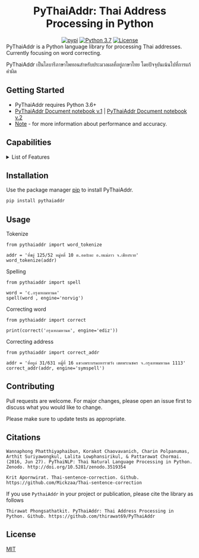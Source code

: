 <div align="center">
    <h1>PyThaiAddr: Thai Address Processing in Python</h1>
    <a href="https://pypi.python.org/pypi/pythaiaddr"><img alt="pypi" src="https://img.shields.io/pypi/v/pythaiaddr.svg"/></a>
    <a href="https://www.python.org/downloads/release/python-370/"><img alt="Python 3.7" src="https://img.shields.io/badge/python-3.7-blue.svg"/></a>
    <a href="https://opensource.org/licenses/MIT"><img alt="License" src="https://img.shields.io/github/license/thirawat69/PyThaiAddr"/></a>
</div>
PyThaiAddr is a Python language library for processing Thai addresses. Currently focusing on word correcting.

PyThaiAddr เป็นไลบารีภาษาไพทอนสำหรับประมวลผลที่อยู่ภาษาไทย โดยปัจจุบันเน้นไปที่การแก้คำผิด

## Getting Started
- PyThaiAddr requires Python 3.6+
- [PyThaiAddr Document notebook v.1](https://github.com/thirawat69/PyThaiAddr/blob/main/doc/PyThaiAddr_Document_v_1.ipynb) | [PyThaiAddr Document notebook v.2](https://github.com/thirawat69/PyThaiAddr/blob/main/doc/PyThaiAddr_Document_v_2.ipynb)
- [Note](https://github.com/thirawat69/PyThaiAddr/blob/main/doc/note.ipynb) - for more information about performance and accuracy.

## Capabilities
<details>
  <summary>List of Features</summary>
- Character and words about the address, like Thai address (`Thai_address), All Thai charactor (`_THAI_LETTERS`).
- Thai address linguistic unit tokenization, including sentence (`word_tokenize`)
- Thai address spelling suggestion and correction (`spell` and `correct` and `correct_addr`)
</details>


## Installation

Use the package manager [pip](https://pip.pypa.io/en/stable/) to install PyThaiAddr.

```bash
pip install pythaiaddr
```

## Usage

Tokenize 
```
from pythaiaddr import word_tokenize

addr = 'ที่ชยู่ 125/52 หมู่ทตี่ 10 ต.อดงัะดะ อ.ยแม่ลาว จ.เชียงรเาย'
word_tokenize(addr)
```

Spelling 
```
from pythaiaddr import spell

word = 'c.กรุงเทถมหานค'
spell(word , engine='norvig')
```

Correcting word
```
from pythaiaddr import correct

print(correct('กรุงเทถมหานค', engine='ediz'))
```

Correcting address
```
from pythaiaddr import correct_addr

addr = 'ที่อยูล่ 31/631 หมูี่ที่ 16 แขวงพระบรมถหาราชวัง เขตพระนซคร จ.กรุงเทพมหานค 1113'
correct_addr(addr, engine='symspell')
```

## Contributing
Pull requests are welcome. For major changes, please open an issue first to discuss what you would like to change.

Please make sure to update tests as appropriate.

## Citations
```
Wannaphong Phatthiyaphaibun, Korakot Chaovavanich, Charin Polpanumas, Arthit Suriyawongkul, Lalita Lowphansirikul, & Pattarawat Chormai. (2016, Jun 27). PyThaiNLP: Thai Natural Language Processing in Python. Zenodo. http://doi.org/10.5281/zenodo.3519354
```
```
Krit Apornwirat. Thai-sentence-correction. Github. https://github.com/Mickzaa/Thai-sentence-correction
```
If you use `PythaiAddr` in your project or publication, please cite the library as follows
```
Thirawat Phongsathatkit. PyThaiAddr: Thai Address Processing in Python. Github. https://github.com/thirawat69/PyThaiAddr
```
## License
[MIT](https://choosealicense.com/licenses/mit/)
